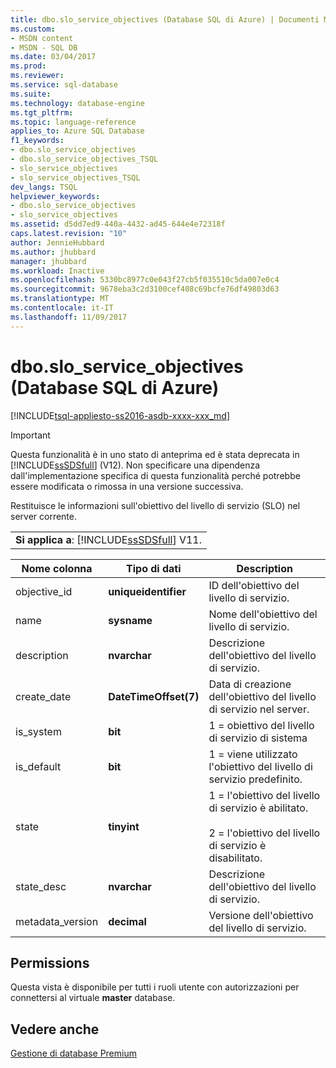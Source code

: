 ```yaml
---
title: dbo.slo_service_objectives (Database SQL di Azure) | Documenti Microsoft
ms.custom:
- MSDN content
- MSDN - SQL DB
ms.date: 03/04/2017
ms.prod: 
ms.reviewer: 
ms.service: sql-database
ms.suite: 
ms.technology: database-engine
ms.tgt_pltfrm: 
ms.topic: language-reference
applies_to: Azure SQL Database
f1_keywords:
- dbo.slo_service_objectives
- dbo.slo_service_objectives_TSQL
- slo_service_objectives
- slo_service_objectives_TSQL
dev_langs: TSQL
helpviewer_keywords:
- dbo.slo_service_objectives
- slo_service_objectives
ms.assetid: d5dd7ed9-440a-4432-ad45-644e4e72318f
caps.latest.revision: "10"
author: JennieHubbard
ms.author: jhubbard
manager: jhubbard
ms.workload: Inactive
ms.openlocfilehash: 5330bc8977c0e043f27cb5f035510c5da007e0c4
ms.sourcegitcommit: 9678eba3c2d3100cef408c69bcfe76df49803d63
ms.translationtype: MT
ms.contentlocale: it-IT
ms.lasthandoff: 11/09/2017
---
```

# <a name="dbosloserviceobjectives-azure-sql-database"></a>dbo.slo_service_objectives (Database SQL di Azure)
[!INCLUDE[tsql-appliesto-ss2016-asdb-xxxx-xxx_md](../../includes/tsql-appliesto-ss2016-asdb-xxxx-xxx-md.md)]

    
> [!IMPORTANT]  
>  Questa funzionalità è in uno stato di anteprima ed è stata deprecata in [!INCLUDE[ssSDSfull](../../includes/sssdsfull-md.md)] (V12). Non specificare una dipendenza dall'implementazione specifica di questa funzionalità perché potrebbe essere modificata o rimossa in una versione successiva.  
  
 Restituisce le informazioni sull'obiettivo del livello di servizio (SLO) nel server corrente.  
  
||  
|-|  
|**Si applica a**: [!INCLUDE[ssSDSfull](../../includes/sssdsfull-md.md)] V11.|  
  
|Nome colonna|Tipo di dati|Description|  
|-----------------|---------------|-----------------|  
|objective_id|**uniqueidentifier**|ID dell'obiettivo del livello di servizio.|  
|name|**sysname**|Nome dell'obiettivo del livello di servizio.|  
|description|**nvarchar**|Descrizione dell'obiettivo del livello di servizio.|  
|create_date|**DateTimeOffset(7)**|Data di creazione dell'obiettivo del livello di servizio nel server.|  
|is_system|**bit**|1 = obiettivo del livello di servizio di sistema|  
|is_default|**bit**|1 = viene utilizzato l'obiettivo del livello di servizio predefinito.|  
|state|**tinyint**|1 = l'obiettivo del livello di servizio è abilitato.<br /><br /> 2 = l'obiettivo del livello di servizio è disabilitato.|  
|state_desc|**nvarchar**|Descrizione dell'obiettivo del livello di servizio.|  
|metadata_version|**decimal**|Versione dell'obiettivo del livello di servizio.|  
  
## <a name="permissions"></a>Permissions  
 Questa vista è disponibile per tutti i ruoli utente con autorizzazioni per connettersi al virtuale **master** database.  
  
## <a name="see-also"></a>Vedere anche  
 [Gestione di database Premium](http://go.microsoft.com/fwlink/?LinkID=311927)  
  
  
